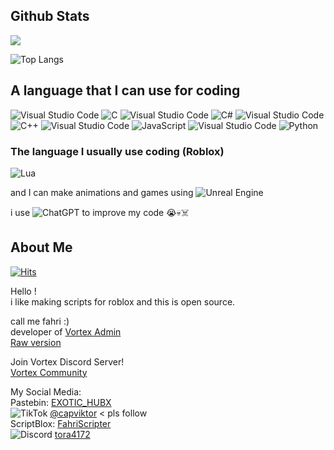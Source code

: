 ## Github Stats

<p align="left"> <img src="https://github-readme-stats.vercel.app/api?username=Sidhsksjsjsh&theme=tokyonight&show_icons=true&hide_border=true&count_private=true&include_all_commits=true" /> </p>

![Top Langs](https://github-readme-stats.vercel.app/api/top-langs/?username=Sidhsksjsjsh&layout=compact)

## A language that I can use for coding
![Visual Studio Code](https://img.shields.io/badge/Visual%20Studio%20Code-0078d7.svg?style=for-the-badge&logo=visual-studio-code&logoColor=white) ![C](https://img.shields.io/badge/c-%2300599C.svg?style=for-the-badge&logo=c&logoColor=white)
![Visual Studio Code](https://img.shields.io/badge/Visual%20Studio%20Code-0078d7.svg?style=for-the-badge&logo=visual-studio-code&logoColor=white) ![C#](https://img.shields.io/badge/c%23-%23239120.svg?style=for-the-badge&logo=c-sharp&logoColor=white)
![Visual Studio Code](https://img.shields.io/badge/Visual%20Studio%20Code-0078d7.svg?style=for-the-badge&logo=visual-studio-code&logoColor=white) ![C++](https://img.shields.io/badge/c++-%2300599C.svg?style=for-the-badge&logo=c%2B%2B&logoColor=white)
![Visual Studio Code](https://img.shields.io/badge/Visual%20Studio%20Code-0078d7.svg?style=for-the-badge&logo=visual-studio-code&logoColor=white) ![JavaScript](https://img.shields.io/badge/javascript-%23323330.svg?style=for-the-badge&logo=javascript&logoColor=%23F7DF1E)
![Visual Studio Code](https://img.shields.io/badge/Visual%20Studio%20Code-0078d7.svg?style=for-the-badge&logo=visual-studio-code&logoColor=white) ![Python](https://img.shields.io/badge/python-3670A0?style=for-the-badge&logo=python&logoColor=ffdd54)
### The language I usually use coding (Roblox)
![Lua](https://img.shields.io/badge/lua-%232C2D72.svg?style=for-the-badge&logo=lua&logoColor=white)

and I can make animations and games using ![Unreal Engine](https://img.shields.io/badge/unrealengine-%23313131.svg?style=for-the-badge&logo=unrealengine&logoColor=white)

i use ![ChatGPT](https://img.shields.io/badge/chatGPT-74aa9c?style=for-the-badge&logo=openai&logoColor=white) to improve my code 😭💀☠️

## About Me

[![Hits](https://hits.seeyoufarm.com/api/count/incr/badge.svg?url=https://github.com/Sidhsksjsjsh&count_bg=%23000000&title_bg=%23000000&icon=apachecassandra.svg&icon_color=%23FFFFFF&title=Total+Views&edge_flat=false)](https://hits.seeyoufarm.com)

Hello !  
i like making scripts for roblox and this is open source.  

call me fahri :)  
developer of [Vortex Admin](https://github.com/Sidhsksjsjsh/Fe-Vortex-admin-V2/blob/8159d5dd2498696807c2a387ddfd93df515c8c7e/VortexCompany/C4/Discord.lua)  
[Raw version](https://raw.githubusercontent.com/Sidhsksjsjsh/Fe-Vortex-admin-V2/main/VortexCompany/C4/Discord.lua)  

Join Vortex Discord Server!  
[Vortex Community](https://discord.gg/ZcnSSpH63u)  

My Social Media:  
Pastebin: [EXOTIC_HUBX](https://pastebin.com/u/EXOTIC_HUBX)  
![TikTok](https://img.shields.io/badge/TikTok-%23000000.svg?style=for-the-badge&logo=TikTok&logoColor=white) [@capviktor](https://www.tiktok.com/@capviktor) < pls follow  
ScriptBlox: [FahriScripter](https://scriptblox.com/u/FahriScripter)  
![Discord](https://img.shields.io/badge/Discord-%235865F2.svg?style=for-the-badge&logo=discord&logoColor=white) [tora4172](https://discordapp.com/users/95556491402871604)  
